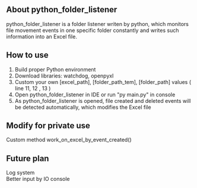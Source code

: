 ## About python_folder_listener

python_folder_listener is a folder listener writen by python, which monitors file movement events in one specific folder
constantly and writes such information into an Excel file.

## How to use

1. Build proper Python environment
2. Download libraries: watchdog, openpyxl
3. Custom your own [excel_path], [folder_path_tem], [folder_path] values ( line 11, 12 , 13 )
4. Open python_folder_listener in IDE or run "py main.py" in console
5. As python_folder_listener is opened, file created and deleted events will be detected automatically, which modifies the
   Excel file

## Modify for private use

Custom method work_on_excel_by_event_created() 

## Future plan 

Log system
</br>
Better input by IO console 

